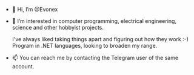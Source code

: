 - 👋 Hi, I’m @Evonex
- 👀 I’m interested in computer programming, electrical engineering, science and other hobbyist projects. 

  I've always liked taking things apart and figuring out how they work :-)
  Program in .NET languages, looking to broaden my range.

- 📫 You can reach me by contacting the Telegram user of the same account.

<!---
Evonex/Evonex is a ✨ special ✨ repository because its `README.md` (this file) appears on your GitHub profile.
You can click the Preview link to take a look at your changes.
--->
